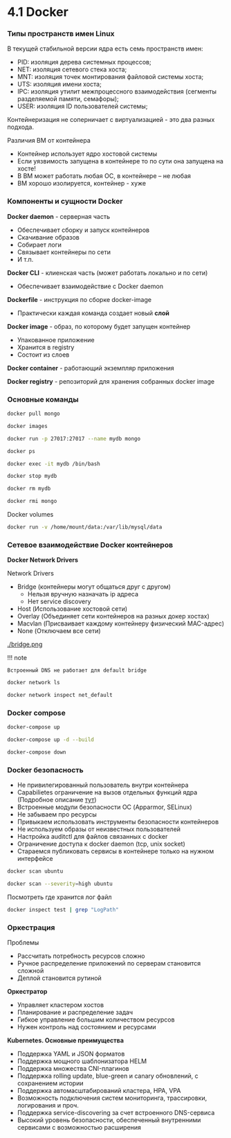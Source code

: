 # 4.1 Docker

### Типы пространств имен Linux

В текущей стабильной версии ядра есть семь пространств имен:

- PID: изоляция дерева системных процессов;
- NET: изоляция сетевого стека хоста;
- MNT: изоляция точек монтирования файловой системы хоста;
- UTS: изоляция имени хоста;
- IPC: изоляция утилит межпроцессного взаимодействия (сегменты разделяемой памяти, семафоры);
- USER: изоляция ID пользователей системы;

Контейнеризация не соперничает с виртуализацией - это два разных подхода.

Различия ВМ от контейнера

- Контейнер использует ядро хостовой системы
- Если уязвимость запущена в контейнере то по сути она запущена на хосте!
- В ВМ может работать любая ОС, в контейнере – не
любая
- ВМ хорошо изолируется, контейнер - хуже

### Компоненты и сущности Docker

**Docker daemon** - cерверная часть

- Обеспечивает сборку и запуск контейнеров
- Скачивание образов
- Собирает логи
- Связывает контейнеры по сети
- И т.п.

**Docker CLI** - клиенская часть (может работать локально и по сети)

- Обеспечивает взаимодействие с Docker daemon

**Dockerfile** - инструкция по сборке docker-image

- Практически каждая команда создает новый **слой**

**Docker image** - образ, по которому будет запущен контейнер

- Упакованное приложение
- Хранится в registry
- Состоит из слоев

**Docker container** - работающий экземпляр приложения

**Docker registry** - репозиторий для хранения собранных docker image

### Основные команды

```bash
docker pull mongo

docker images

docker run -p 27017:27017 --name mydb mongo

docker ps

docker exec -it mydb /bin/bash

docker stop mydb

docker rm mydb

docker rmi mongo
```

Docker volumes

```bash
docker run -v /home/mount/data:/var/lib/mysql/data
```


### Сетевое взаимодействие Docker контейнеров

**Docker Network Drivers**

Network Drivers

- Bridge (контейнеры могут общаться друг с другом)
  - Нельзя вручную назначать ip адреса
  - Нет service discovery
- Host (Использование хостовой сети)
- Overlay (Объединяет сети контейнеров на разных докер хостах)
- Macvlan (Присваивает каждому контейнеру физический MAC-адрес)
- None (Отключаем все сети)

[./bridge.png](bridge)

!!! note

    Встроенный DNS не работает для default bridge

```bash
docker network ls

docker network inspect net_default
```

### Docker compose

```bash
docker-compose up

docker-compose up -d --build

docker-compose down
```

### Docker безопасность

- Не привилегированный пользователь внутри контейнера
- Capabilietes ограничение на вызов отдельных функций ядра (Подробное описание [тут](https://www.opennet.ru/man.shtml?topic=capabilities))
- Встроенные модули безопасности ОС (Apparmor, SELinux)
- Не забываем про ресурсы
- Привыкаем использовать инструменты безопасности контейнеров
- Не используем образы от неизвестных пользователей
- Настройка auditctl для файлов связанных с docker
- Ограничение доступа к docker daemon (tcp, unix socket)
- Стараемся публиковать сервисы в контейнере только на нужном
интерфейсе

```bash
docker scan ubuntu

docker scan --severity=high ubuntu
```

Посмотреть где хранится лог файл
```bash
docker inspect test | grep "LogPath"
```

### Оркестрация

Проблемы

- Рассчитать потребность ресурсов сложно
- Ручное распределение приложений по серверам становится сложной
- Деплой становится рутиной

**Оркестратор**

- Управляет кластером хостов
- Планирование и распределение задач 
- Гибкое управление большим количеством ресурсов
- Нужен контроль над состоянием и ресурсами

**Kubernetes. Основные преимущества**

- Поддержка YAML и JSON форматов
- Поддержка мощного шаблонизатора HELM
- Поддержка множества CNI-плагинов
- Поддержка rolling update, blue-green и canary обновлений, с сохранением истории
- Поддержка автомасштабирований кластера, HPA, VPA
- Возможность подключения систем мониторинга, трассировки, логирования и проч.
- Поддержка service-discovering за счет встроенного DNS-сервиса
- Высокий уровень безопасности, обеспеченный внутренними сервисами с возможностью
расширения
